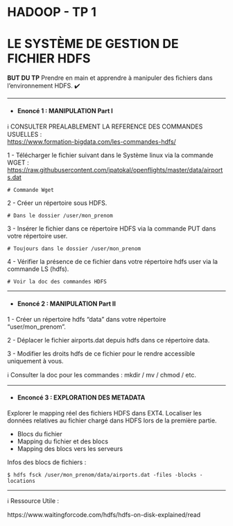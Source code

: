 # HADOOP - TP 1
# LE SYSTÈME DE GESTION DE FICHIER HDFS


**BUT DU TP**
Prendre en main et apprendre à manipuler des fichiers dans l’environnement HDFS. :heavy_check_mark: 

---
- #### Enoncé 1 : MANIPULATION Part I

:information_source: CONSULTER PREALABLEMENT LA REFERENCE DES COMMANDES USUELLES :<br/>
https://www.formation-bigdata.com/les-commandes-hdfs/

1 - Télécharger le fichier suivant dans le Système linux via la commande WGET :<br/>
https://raw.githubusercontent.com/jpatokal/openflights/master/data/airports.dat
```console
# Commande Wget
```

2 - Créer un répertoire sous HDFS.

```console
# Dans le dossier /user/mon_prenom
```

3 - Insérer le fichier dans ce répertoire HDFS via la commande PUT dans votre répertoire user.

```console
# Toujours dans le dossier /user/mon_prenom
```

4 - Vérifier la présence de ce fichier dans votre répertoire hdfs user via la commande LS (hdfs).

```console
# Voir la doc des commandes HDFS
```

---
- #### Enoncé 2 : MANIPULATION Part II

1 - Créer un répertoire hdfs “data” dans votre répertoire “user/mon_prenom”.

2 - Déplacer le fichier airports.dat depuis hdfs dans ce répertoire data.

3 - Modifier les droits hdfs de ce fichier pour le rendre accessible uniquement à vous.

:information_source: Consulter la doc pour les commandes :  mkdir / mv / chmod / etc.


---
- #### Enconcé 3 : EXPLORATION DES METADATA

Explorer le mapping réel des fichiers HDFS dans EXT4.
Localiser les données relatives au fichier chargé dans HDFS lors de la première partie.

* Blocs du fichier
* Mapping du fichier et des blocs
* Mapping des blocs vers les serveurs

Infos des blocs de fichiers :
  
```console  
$ hdfs fsck /user/mon_prenom/data/airports.dat -files -blocks -locations  
```  
--- 

:information_source: Ressource Utile :   
<!--https://hortonworks.com/blog/hdfs-metadata-directories-explained/--!>
https://www.waitingforcode.com/hdfs/hdfs-on-disk-explained/read
